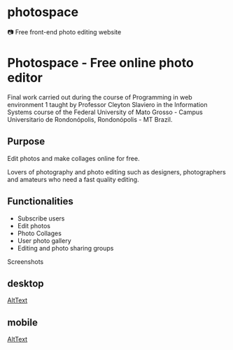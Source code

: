 # photospace
📷 Free front-end photo editing website

<h1>Photospace - Free online photo editor</h1>

<p>Final work carried out during the course of Programming in web environment 1 taught by Professor Cleyton Slaviero in the Information Systems course of the Federal University of Mato Grosso - Campus Universitario de Rondonópolis, Rondonópolis - MT Brazil.</p>

<h2>Purpose</h2>

<p>Edit photos and make collages online for free.</p>

<h2Target Audience></h2>

<p>Lovers of photography and photo editing such as designers, photographers and amateurs who need a fast quality editing.</p>

<h2>Functionalities</h2>

<ul>
<li>Subscribe users</li>
<li>Edit photos</li>
<li>Photo Collages</li>
<li>User photo gallery</li>
<li>Editing and photo sharing groups</li>
</ul>

Screenshots

<h2>desktop</h2>

[AltText](https://github.com/thalysonrodrigues/photospace/raw/master/pages/desktop/home.png)

<h2>mobile</h2>

[AltText](https://github.com/thalysonrodrigues/photospace/raw/master/pages/mobile/home.png)
